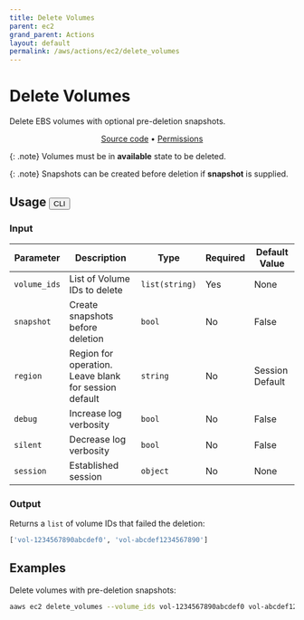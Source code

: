 ```yaml
---
title: Delete Volumes
parent: ec2
grand_parent: Actions
layout: default
permalink: /aws/actions/ec2/delete_volumes
---
```


# Delete Volumes

Delete EBS volumes with optional pre-deletion snapshots.<br/>

<p align="center">
   <a href="https://github.com/avtomat-hub/avtomat-aws/tree/main/avtomat_aws/ec2/delete_volumes.py">Source code</a> •
   <a href="/aws/permissions/ec2/delete_volumes">Permissions</a>
</p>

{: .note}
Volumes must be in <b>available</b> state to be deleted.

{: .note}
Snapshots can be created before deletion if <b>snapshot</b> is supplied.

## Usage <button id="toggleButton" class="btn fs-3" onclick="toggleTables()">CLI</button>

### Input

| Parameter    | Description                                           | Type           | Required | Default Value   |
|--------------|-------------------------------------------------------|----------------|----------|-----------------|
| `volume_ids` | List of Volume IDs to delete                          | `list(string)` | Yes      | None            |
| `snapshot`   | Create snapshots before deletion                      | `bool`         | No       | False           |
| `region`     | Region for operation. Leave blank for session default | `string`       | No       | Session Default |
| `debug`      | Increase log verbosity                                | `bool`         | No       | False           |
| `silent`     | Decrease log verbosity                                | `bool`         | No       | False           |
| `session`    | Established session                                   | `object`       | No       | None            |                           

### Output

Returns a `list` of volume IDs that failed the deletion:

```python
['vol-1234567890abcdef0', 'vol-abcdef1234567890']
```

<div markdown="1" id="cli" style="display: block;">

## Examples

Delete volumes with pre-deletion snapshots:

```bash
aaws ec2 delete_volumes --volume_ids vol-1234567890abcdef0 vol-abcdef1234567890 --snapshot
```

</div>

<div markdown="1" id="prog" style="display: none;">

## Examples

Delete volumes with pre-deletion snapshots:

```python
from avtomat_aws import ec2

response = ec2.delete_volumes(volume_ids=["vol-1234567890abcdef0", "vol-abcdef1234567890"],
                              snapshot=True)
```

</div>

<script>
  function toggleTables() {
    var cli = document.getElementById("cli");
    var prog = document.getElementById("prog");
    var toggleButton = document.getElementById("toggleButton");
    if (cli.style.display === "none") {
      cli.style.display = "block";
      prog.style.display = "none";
      toggleButton.innerHTML = "CLI";
    } else {
      cli.style.display = "none";
      prog.style.display = "block";
      toggleButton.innerHTML = "Programmatic";
    } 
  }
</script>
